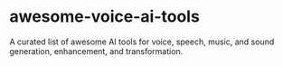 # awesome-voice-ai-tools
A curated list of awesome AI tools for voice, speech, music, and sound generation, enhancement, and transformation.
